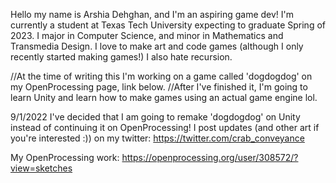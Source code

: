 Hello my name is Arshia Dehghan, and I'm an aspiring game dev! I'm currently a student at Texas Tech University expecting to graduate Spring of 2023. I major in Computer Science, and minor in Mathematics and Transmedia Design. 
I love to make art and code games (although I only recently started making games!) I also hate recursion.

//At the time of writing this I'm working on a game called 'dogdogdog' on my OpenProcessing page, link below.
//After I've finished it, I'm going to learn Unity and learn how to make games using an actual game engine lol.

9/1/2022
I've decided that I am going to remake 'dogdogdog' on Unity instead of continuing it on OpenProcessing!
I post updates (and other art if you're interested :)) on my twitter: https://twitter.com/crab_conveyance


My OpenProcessing work: https://openprocessing.org/user/308572/?view=sketches
